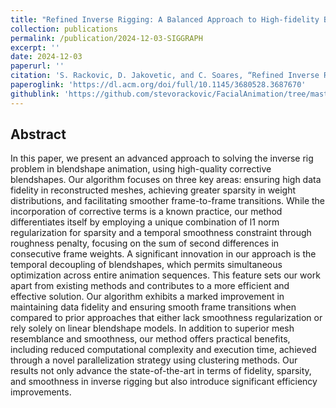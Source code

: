 ```yaml
---
title: "Refined Inverse Rigging: A Balanced Approach to High-fidelity Blendshape Animation"
collection: publications
permalink: /publication/2024-12-03-SIGGRAPH
excerpt: ''
date: 2024-12-03
paperurl: ''
citation: 'S. Rackovic, D. Jakovetic, and C. Soares, “Refined Inverse Rigging: A Balanced Approach to High-fidelity Blendshape Animation,” SIGGRAPH Asia 2024 Conference Papers, 45, 1-9, 2024'
paperoglink: 'https://dl.acm.org/doi/full/10.1145/3680528.3687670'
githublink: 'https://github.com/stevorackovic/FacialAnimation/tree/master/Scripts/TimeAwareComponent'
---
```



Abstract 
--------

In this paper, we present an advanced approach to solving the inverse rig problem in blendshape animation, using high-quality corrective blendshapes. Our algorithm focuses on three key areas: ensuring high data fidelity in reconstructed meshes, achieving greater sparsity in weight distributions, and facilitating smoother frame-to-frame transitions. While the incorporation of corrective terms is a known practice, our method differentiates itself by employing a unique combination of l1 norm regularization for sparsity and a temporal smoothness constraint through roughness penalty, focusing on the sum of second differences in consecutive frame weights. A significant innovation in our approach is the temporal decoupling of blendshapes, which permits simultaneous optimization across entire animation sequences. This feature sets our work apart from existing methods and contributes to a more efficient and effective solution. Our algorithm exhibits a marked improvement in maintaining data fidelity and ensuring smooth frame transitions when compared to prior approaches that either lack smoothness regularization or rely solely on linear blendshape models. In addition to superior mesh resemblance and smoothness, our method offers practical benefits, including reduced computational complexity and execution time, achieved through a novel parallelization strategy using clustering methods. Our results not only advance the state-of-the-art in terms of fidelity, sparsity, and smoothness in inverse rigging but also introduce significant efficiency improvements.
